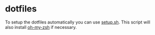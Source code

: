 dotfiles
========

To setup the dotfiles automatically you can use [setup.sh](https://github.com/juliangrosshauser/dotfiles/blob/master/setup.sh "Setup Script"). This script will also
install [oh-my-zsh](http://ohmyz.sh "oh-my-zsh") if necessary.
